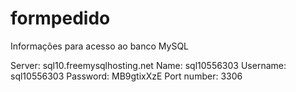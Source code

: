 # formpedido
Informações para acesso ao banco MySQL

Server: sql10.freemysqlhosting.net
Name: sql10556303
Username: sql10556303
Password: MB9gtixXzE
Port number: 3306
